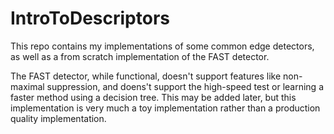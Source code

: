 # IntroToDescriptors
This repo contains my implementations of some common edge detectors, as well as a from scratch implementation of the FAST detector.

The FAST detector, while functional, doesn't support features like non-maximal suppression, and doens't support
the high-speed test or learning a faster method using a decision tree. This may be added later, but this
implementation is very much a toy implementation rather than a production quality implementation.
